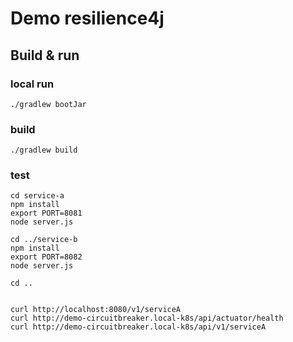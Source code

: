 # Demo resilience4j

## Build & run

### local run
```shell script
./gradlew bootJar
```

### build
```shell script
./gradlew build
```

### test
```shell script
cd service-a
npm install
export PORT=8081 
node server.js

cd ../service-b
npm install
export PORT=8082
node server.js

cd ..


curl http://localhost:8080/v1/serviceA
curl http://demo-circuitbreaker.local-k8s/api/actuator/health
curl http://demo-circuitbreaker.local-k8s/api/v1/serviceA

```
